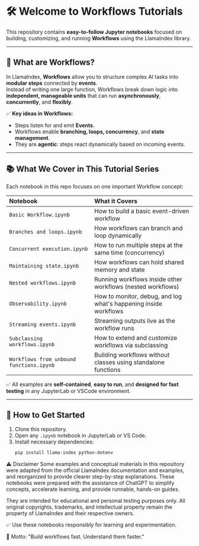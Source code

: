 # 🛠️ Welcome to Workflows Tutorials

This repository contains **easy-to-follow Jupyter notebooks** focused on building, customizing, and running **Workflows** using the LlamaIndex library.

---

## 🚀 What are Workflows?

In LlamaIndex, **Workflows** allow you to structure complex AI tasks into **modular steps** connected by **events**.  
Instead of writing one large function, Workflows break down logic into **independent, manageable units** that can run **asynchronously**, **concurrently**, and **flexibly**.

✅ **Key ideas in Workflows:**
- Steps listen for and emit **Events**.
- Workflows enable **branching, loops, concurrency**, and **state management**.
- They are **agentic**: steps react dynamically based on incoming events.

---

## 📚 What We Cover in This Tutorial Series

Each notebook in this repo focuses on one important Workflow concept:

| Notebook | What it Covers |
|:---|:---|
| `Basic Workflow.ipynb` | How to build a basic event-driven workflow |
| `Branches and loops.ipynb` | How workflows can branch and loop dynamically |
| `Concurrent execution.ipynb` | How to run multiple steps at the same time (concurrency) |
| `Maintaining state.ipynb` | How workflows can hold shared memory and state |
| `Nested workflows.ipynb` | Running workflows inside other workflows (nested workflows) |
| `Observability.ipynb` | How to monitor, debug, and log what's happening inside workflows |
| `Streaming events.ipynb` | Streaming outputs live as the workflow runs |
| `Subclassing workflows.ipynb` | How to extend and customize workflows via subclassing |
| `Workflows from unbound functions.ipynb` | Building workflows without classes using standalone functions |

✅ All examples are **self-contained**, **easy to run**, and **designed for fast testing** in any JupyterLab or VSCode environment.

---

## 🧩 How to Get Started

1. Clone this repository.
2. Open any `.ipynb` notebook in JupyterLab or VS Code.
3. Install necessary dependencies:
   ```bash
   pip install llama-index python-dotenv

⚠️ Disclaimer
Some examples and conceptual materials in this repository were adapted from the official LlamaIndex documentation and examples, and reorganized to provide clearer step-by-step explanations.
These notebooks were prepared with the assistance of ChatGPT to simplify concepts, accelerate learning, and provide runnable, hands-on guides.

They are intended for educational and personal testing purposes only.
All original copyrights, trademarks, and intellectual property remain the property of LlamaIndex and their respective owners.

✅ Use these notebooks responsibly for learning and experimentation.

🎯 Motto:
"Build workflows fast. Understand them faster."